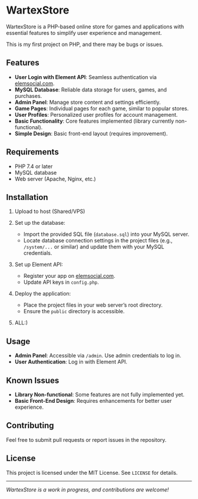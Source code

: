 # WartexStore

WartexStore is a PHP-based online store for games and applications with essential features to simplify user experience and management.

This is my first project on PHP, and there may be bugs or issues.

## Features
- **User Login with Element API**: Seamless authentication via [elemsocial.com](https://elemsocial.com).
- **MySQL Database**: Reliable data storage for users, games, and purchases.
- **Admin Panel**: Manage store content and settings efficiently.
- **Game Pages**: Individual pages for each game, similar to popular stores.
- **User Profiles**: Personalized user profiles for account management.
- **Basic Functionality**: Core features implemented (library currently non-functional).
- **Simple Design**: Basic front-end layout (requires improvement).

## Requirements
- PHP 7.4 or later
- MySQL database
- Web server (Apache, Nginx, etc.)

## Installation
1. Upload to host (Shared/VPS)

2. Set up the database:
   - Import the provided SQL file (`database.sql`) into your MySQL server.
   - Locate database connection settings in the project files (e.g., `/system/...` or similar) and update them with your MySQL credentials.

3. Set up Element API:
   - Register your app on [elemsocial.com](https://elemsocial.com).
   - Update API keys in `config.php`.

4. Deploy the application:
   - Place the project files in your web server’s root directory.
   - Ensure the `public` directory is accessible.

5. ALL:)

## Usage
- **Admin Panel**: Accessible via `/admin`. Use admin credentials to log in.
- **User Authentication**: Log in with Element API.

## Known Issues
- **Library Non-functional**: Some features are not fully implemented yet.
- **Basic Front-End Design**: Requires enhancements for better user experience.

## Contributing
Feel free to submit pull requests or report issues in the repository.

## License
This project is licensed under the MIT License. See `LICENSE` for details.

---

*WartexStore is a work in progress, and contributions are welcome!*
